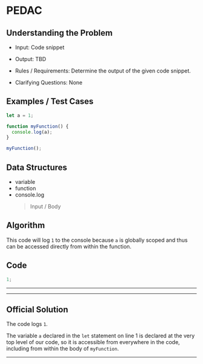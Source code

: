 # PEDAC

## Understanding the Problem

- Input:
  Code snippet

- Output:
  TBD

- Rules / Requirements:
  Determine the output of the given code snippet.

- Clarifying Questions:
  None

## Examples / Test Cases

```js
let a = 1;

function myFunction() {
  console.log(a);
}

myFunction();
```

## Data Structures

- variable
- function
- console.log
  > Input / Body

## Algorithm

This code will log `1` to the console because `a` is globally scoped and thus can be accessed directly from within the function.

## Code

```js
1;
```

---

---

## Official Solution

The code logs `1`.

The variable `a` declared in the `let` statement on line 1 is declared at the very top level of our code, so it is accessible from everywhere in the code, including from within the body of `myFunction`.

---
